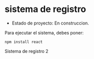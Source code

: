 <h1>sistema de registro</h1>

- Estado de proyecto: En construccion.

Para ejecutar el sistema, debes poner: 

``` npm install react ```

Sistema de registro 2
